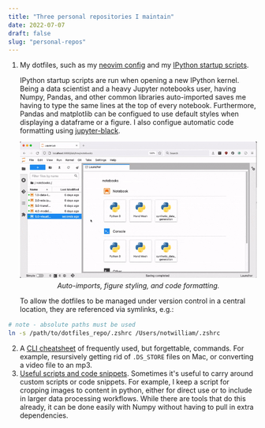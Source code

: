 ```yaml
---
title: "Three personal repositories I maintain"
date: 2022-07-07
draft: false
slug: "personal-repos"
---
```


1. My dotfiles, such as my [neovim config](https://github.com/not-william/dotfiles/tree/master/.config/nvim) and my [IPython startup scripts](https://github.com/not-william/dotfiles/blob/master/ipython-startup.py).

   IPython startup scripts are run when opening a new IPython kernel. Being a data scientist and a heavy Jupyter notebooks user, having Numpy, Pandas, and other common libraries auto-imported saves me having to type the same lines at the top of every notebook. Furthermore, Pandas and matplotlib can be configued to use default styles when displaying a dataframe or a figure. I also configue automatic code formatting using [jupyter-black](https://pypi.org/project/jupyter-black/).
   
   ![image alt text](/blog/personal-repos/ipython-2.gif)
   
   <p style="text-align:center;margin-top:-10px;"><i>Auto-imports, figure styling, and code formatting.</i></p>
   
   To allow the dotfiles to be managed under version control in a central location, they are referenced via 		symlinks, e.g.:

```bash
# note - absolute paths must be used
ln -s /path/to/dotfiles_repo/.zshrc /Users/notwilliam/.zshrc
```

2. A [CLI cheatsheet](https://github.com/not-william/cheatsheet) of frequently used, but forgettable, commands. For example, resursively getting rid of `.DS_STORE` files on Mac, or converting a video file to an mp3.
2. [Useful scripts and code snippets](https://github.com/not-william/useful/). Sometimes it's useful to carry around custom scripts or code snippets. For example, I keep a script for cropping images to content in python, either for direct use or to include in larger data processing workflows. While there are tools that do this already, it can be done easily with Numpy without having to pull in extra dependencies.
